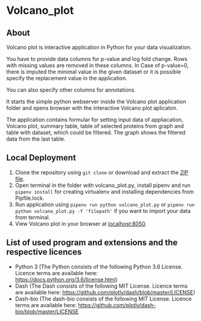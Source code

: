 # Volcano_plot

## About
Volcano plot is interactive application in Python for your data visualization.

You have to provide data columns for p-value and log fold change. Rows with missing values are removed in these columns. In Case of p-value=0, there is imputed the minimal value in the given dataset or it is possible specify the replacement value in the application.

You can also specify other columns for annotations.

It starts the simple python webserver inside the Volcano plot application folder and opens browser with the interactive Volcano plot aplicaton. 

The application contains formular for setting input data of appliacation, Volcano plot, summary table, table of selected proteins from graph and table with dataset, which could be filtered. The graph shows the filtered data from the last table.

## Local Deployment
1. Clone the repository using ```git clone``` or download and extract the [ZIP file](https://github.com/OmicsWorkflows/KNIME_metanodes).
2. Open terminal in the folder with volcano_plot.py, install pipenv and run ```pipenv install``` for creating virtualenv and installing dependencies from Pipfile.lock.
3. Run application using ```pipenv run python volcano_plot.py``` or ```pipenv run python volcano_plot.py -f 'filepath'``` if you want to import your data from terminal.
4. View Volcano plot in your browser at [localhost:8050]( http://127.0.0.1:8050/).

## List of used program and extensions and the respective licences
- Python 3 (The Python consists of the following Python 3.6 License. Licence terms are available here: https://docs.python.org/3.6/license.html)
- Dash (The Dash consists of the following MIT License. Licence terms are available here: https://github.com/plotly/dash/blob/master/LICENSE)
- Dash-bio (The dash-bio consists of the following MIT License. Licence terms are available here: https://github.com/plotly/dash-bio/blob/master/LICENSE
